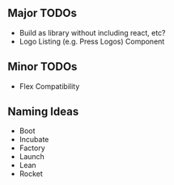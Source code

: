 ## Major TODOs

- Build as library without including react, etc?
- Logo Listing (e.g. Press Logos) Component

## Minor TODOs

- Flex Compatibility

## Naming Ideas

- Boot
- Incubate
- Factory
- Launch
- Lean
- Rocket